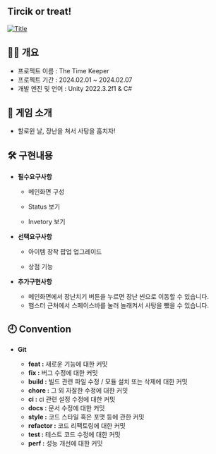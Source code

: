 ## Tircik or treat!


[![Title](https://github.com/oeto2/RogueDodge/assets/118743238/8e547c0c-56f0-47cf-83c4-c25838f9ccaf)](https://www.youtube.com/watch?v=c4ySjISqRx0&feature=youtu.be)


## 🙋‍♀️ 개요
- 프로젝트 이름 : The Time Keeper
- 프로젝트 기간 : 2024.02.01 ~ 2024.02.07
- 개발 엔진 및 언어 : Unity 2022.3.2f1 & C#


## 👀 게임 소개
- 할로윈 날, 장난을 쳐서 사탕을 훔치자!


## 🛠 구현내용
- **필수요구사항**

    - 메인화면 구성


    - Status 보기
       
    - Invetory 보기


 
            
- **선택요구사항**
    - 아이템 장착 팝업 업그레이드
        

        
    - 상점 기능

        

- **추가구현사항**
   - 메인화면에서 장난치기 버튼을 누르면 장난 씬으로 이동할 수 있습니다.
   -  햄스터 근처에서 스페이스바를 눌러 놀래켜서 사탕을 뺐을 수 있습니다.

## 🕘 Convention


- **Git**

  - **feat :**	새로운 기능에 대한 커밋
  - **fix :**	버그 수정에 대한 커밋
  - **build :**	빌드 관련 파일 수정 / 모듈 설치 또는 삭제에 대한 커밋
  - **chore :**	그 외 자잘한 수정에 대한 커밋
  - **ci :**	ci 관련 설정 수정에 대한 커밋
  - **docs :**	문서 수정에 대한 커밋
  - **style :**	코드 스타일 혹은 포맷 등에 관한 커밋
  - **refactor :** 코드 리팩토링에 대한 커밋
  - **test :**	테스트 코드 수정에 대한 커밋
  - **perf :**	성능 개선에 대한 커밋
